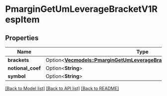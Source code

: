 # PmarginGetUmLeverageBracketV1RespItem

## Properties

Name | Type | Description | Notes
------------ | ------------- | ------------- | -------------
**brackets** | Option<[**Vec<models::PmarginGetUmLeverageBracketV1RespItemBracketsInner>**](PmarginGetUmLeverageBracketV1RespItem_brackets_inner.md)> |  | [optional]
**notional_coef** | Option<**String**> |  | [optional]
**symbol** | Option<**String**> |  | [optional]

[[Back to Model list]](../README.md#documentation-for-models) [[Back to API list]](../README.md#documentation-for-api-endpoints) [[Back to README]](../README.md)


